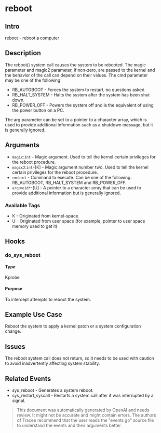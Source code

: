 
# reboot

## Intro
reboot - reboot a computer

## Description
The reboot() system call causes the system to be rebooted. The magic parameter
and magic2 parameter, if non-zero, are passed to the kernel and the behavior of
the call can depend on their values. The cmd parameter may be one of the
following:

* RB_AUTOBOOT - Forces the system to restart, no questions asked.
* RB_HALT_SYSTEM - Halts the system after the system has been shut down.
* RB_POWER_OFF - Powers the system off and is the equivalent of using the power
  button on a PC.

The arg parameter can be set to a pointer to a character array, which is used to
provide additional information such as a shutdown message, but it is generally
ignored.

## Arguments
* `magic`:`int` - Magic argument. Used to tell the kernel certain privileges
  for the reboot procedure.
* `magic2`:`int`-[K] - Magic argument number two. Used to tell the kernel
  certain privileges for the reboot procedure.
* `cmd`:`int` - Command to execute. Can be one of the following: RB_AUTOBOOT,
  RB_HALT_SYSTEM and RB_POWER_OFF.
* `arg`:`void*`-[U] - A pointer to a character array that can be used to
  provide additional information but is generally ignored.

### Available Tags
* K - Originated from kernel-space.
* U - Originated from user space (for example, pointer to user space memory used to get it)

## Hooks
### do_sys_reboot
#### Type
Kprobe
#### Purpose
To intercept attempts to reboot the system.

## Example Use Case
Reboot the system to apply a kernel patch or a system configuration change.

## Issues
The reboot system call does not return, so it needs to be used with caution to
avoid inadvertently affecting system stability.

## Related Events
* sys_reboot - Generates a system reboot.
* sys_restart_syscall - Restarts a system call after it was interrupted by a
  signal.

> This document was automatically generated by OpenAI and needs review. It might
> not be accurate and might contain errors. The authors of Tracee recommend that
> the user reads the "events.go" source file to understand the events and their
> arguments better.
